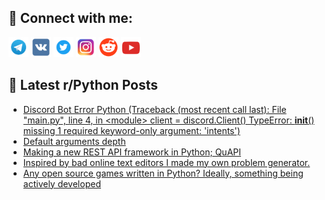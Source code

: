 ## 🔎 Connect with me:
[<img src="https://github.com/bullbesh/bullbesh/blob/main/images/Telegram.png" width="32" height="32" />](https://t.me/bullbesh)
[<img src="https://github.com/bullbesh/bullbesh/blob/main/images/VK.png" width="32" height="32" />](https://vk.com/bullbesh)
[<img src="https://github.com/bullbesh/bullbesh/blob/main/images/Twitter.png" width="32" height="32" />](https://twitter.com/bullbesh1)
[<img src="https://github.com/bullbesh/bullbesh/blob/main/images/Instagram.png" width="32" height="32" />](https://www.instagram.com/bullbesh)
[<img src="https://github.com/bullbesh/bullbesh/blob/main/images/Reddit.png" width="32" height="32" />](https://www.reddit.com/user/bullbesh)
[<img src="https://github.com/bullbesh/bullbesh/blob/main/images/YouTube.png" width="32" height="32" />](https://www.youtube.com/channel/UCtfjRs6uzgq5mfm8S06WTcg)

## 📕 Latest r/Python Posts
<!-- BLOG-POST-LIST:START -->
- [Discord Bot Error Python &lpar;Traceback &lpar;most recent call last&rpar;: File &quot;main.py&quot;, line 4, in &lt;module&gt; client = discord.Client&lpar;&rpar; TypeError: __init__&lpar;&rpar; missing 1 required keyword-only argument: &#39;intents&#39;&rpar;](https://www.reddit.com/r/Python/comments/z9syea/discord_bot_error_python_traceback_most_recent/)
- [Default arguments depth](https://www.reddit.com/r/Python/comments/z9shrb/default_arguments_depth/)
- [Making a new REST API framework in Python; QuAPI](https://www.reddit.com/r/Python/comments/z9s3cm/making_a_new_rest_api_framework_in_python_quapi/)
- [Inspired by bad online text editors I made my own problem generator.](https://www.reddit.com/r/Python/comments/z9rca5/inspired_by_bad_online_text_editors_i_made_my_own/)
- [Any open source games written in Python? Ideally, something being actively developed](https://www.reddit.com/r/Python/comments/z9r3lp/any_open_source_games_written_in_python_ideally/)
<!-- BLOG-POST-LIST:END -->
